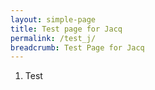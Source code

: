 ```yaml
---
layout: simple-page
title: Test page for Jacq
permalink: /test_j/
breadcrumb: Test Page for Jacq
---
```

1. Test
